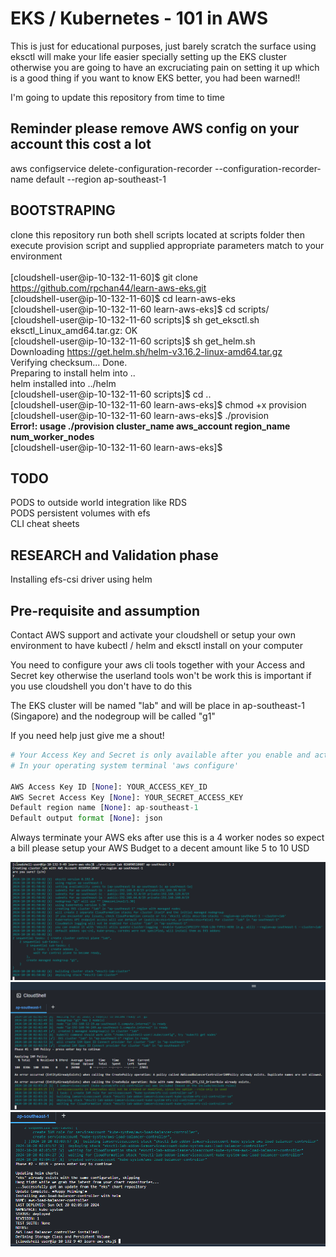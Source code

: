 # EKS / Kubernetes - 101 in AWS

This is just for educational purposes, just barely scratch the surface using eksctl will make your life easier specially setting up the EKS cluster otherwise
you are going to have an excruciating pain on setting it up which is a good thing if you want to know EKS better, you had been warned!!

I'm going to update this repository from time to time

## Reminder please remove AWS config on your account this cost a lot 
aws configservice delete-configuration-recorder --configuration-recorder-name default --region ap-southeast-1

## BOOTSTRAPING

clone this repository run both shell scripts located at scripts folder then execute provision script and supplied appropriate parameters match to your environment</br></br>
[cloudshell-user@ip-10-132-11-60]$ git clone https://github.com/rpchan44/learn-aws-eks.git </br>
[cloudshell-user@ip-10-132-11-60]$ cd learn-aws-eks </br>
[cloudshell-user@ip-10-132-11-60 learn-aws-eks]$ cd scripts/</br>
[cloudshell-user@ip-10-132-11-60 scripts]$ sh get_eksctl.sh </br>
eksctl_Linux_amd64.tar.gz: OK </br>
[cloudshell-user@ip-10-132-11-60 scripts]$ sh get_helm.sh </br>
Downloading https://get.helm.sh/helm-v3.16.2-linux-amd64.tar.gz </br>
Verifying checksum... Done.</br>
Preparing to install helm into ..</br>
helm installed into ../helm </br>
[cloudshell-user@ip-10-132-11-60 scripts]$ cd .. </br>
[cloudshell-user@ip-10-132-11-60 learn-aws-eks]$ chmod +x provision </br>
[cloudshell-user@ip-10-132-11-60 learn-aws-eks]$ ./provision </br>
<b>Error!: usage ./provision cluster_name aws_account region_name num_worker_nodes</b></br>
[cloudshell-user@ip-10-132-11-60 learn-aws-eks]$

## TODO

PODS to outside world integration like RDS </br>
PODS persistent volumes with efs </br>
CLI cheat sheets

## RESEARCH and Validation phase
Installing efs-csi driver using helm</br>

## Pre-requisite and assumption

Contact AWS support and activate your cloudshell or setup your own environment to have kubectl / helm and eksctl install on your computer

You need to configure your aws cli tools together with your Access and Secret key otherwise the userland tools won't be work this is important if you use cloudshell you don't have to do this

The EKS cluster will be named "lab" and will be place in ap-southeast-1 (Singapore) and the nodegroup will be called "g1"

If you need help just give me a shout!

```python
# Your Access Key and Secret is only available after you enable and activate your account in AWS, it takes 24 hours so be patient
# In your operating system terminal 'aws configure'

AWS Access Key ID [None]: YOUR_ACCESS_KEY_ID
AWS Secret Access Key [None]: YOUR_SECRET_ACCESS_KEY
Default region name [None]: ap-southeast-1
Default output format [None]: json

```
Always terminate your AWS eks after use this is a 4 worker nodes so expect a bill please setup your AWS Budget to a decent amount like 5 to 10 USD

![Screenshot 1](https://github.com/rpchan44/learn-aws-eks/blob/master/images/1.png)
![Screenshot 2](https://github.com/rpchan44/learn-aws-eks/blob/master/images/2.PNG)
![Screenshot 3](https://github.com/rpchan44/learn-aws-eks/blob/master/images/3.PNG)
